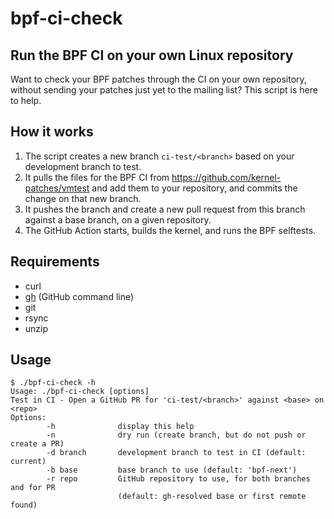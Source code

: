 # bpf-ci-check

## Run the BPF CI on your own Linux repository

Want to check your BPF patches through the CI on your own repository, without
sending your patches just yet to the mailing list? This script is here to help.

## How it works

1. The script creates a new branch `ci-test/<branch>` based on your development
   branch to test.
2. It pulls the files for the BPF CI from
   https://github.com/kernel-patches/vmtest and add them to your repository,
   and commits the change on that new branch.
3. It pushes the branch and create a new pull request from this branch against
   a base branch, on a given repository.
4. The GitHub Action starts, builds the kernel, and runs the BPF selftests.

## Requirements

- curl
- [gh](https://cli.github.com/) (GitHub command line)
- git
- rsync
- unzip

## Usage

```
$ ./bpf-ci-check -h
Usage: ./bpf-ci-check [options]
Test in CI - Open a GitHub PR for 'ci-test/<branch>' against <base> on <repo>
Options:
        -h              display this help
        -n              dry run (create branch, but do not push or create a PR)
        -d branch       development branch to test in CI (default: current)
        -b base         base branch to use (default: 'bpf-next')
        -r repo         GitHub repository to use, for both branches and for PR
                        (default: gh-resolved base or first remote found)
```
